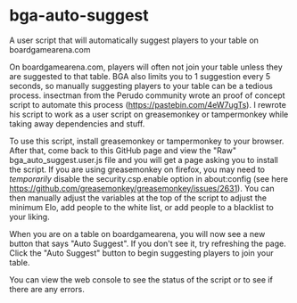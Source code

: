# bga-auto-suggest
A user script that will automatically suggest players to your table on boardgamearena.com

On boardgamearena.com, players will often not join your table unless they are suggested to that table. BGA also limits you to 1 suggestion every 5 seconds, so manually suggesting players to your table can be a tedious process. insectman from the Perudo community wrote an proof of concept script to automate this process (https://pastebin.com/4eW7ugTs). I rewrote his script to work as a user script on greasemonkey or tampermonkey while taking away dependencies and stuff. 

To use this script, install greasemonkey or tampermonkey to your browser. After that, come back to this GitHub page and view the "Raw" bga_auto_suggest.user.js file and you will get a page asking you to install the script. If you are using greasemonkey on firefox, you may need to *temporarily* disable the security.csp.enable option in about:config (see here https://github.com/greasemonkey/greasemonkey/issues/2631). You can then manually adjust the variables at the top of the script to adjust the minimum Elo, add people to the white list, or add people to a blacklist to your liking. 

When you are on a table on boardgamearena, you will now see a new button that says "Auto Suggest". If you don't see it, try refreshing the page. Click the "Auto Suggest" button to begin suggesting players to join your table. 

You can view the web console to see the status of the script or to see if there are any errors.
